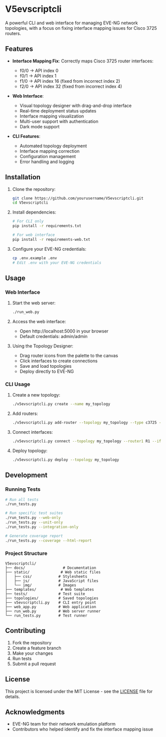 # V5evscriptcli

A powerful CLI and web interface for managing EVE-NG network topologies, with a focus on fixing interface mapping issues for Cisco 3725 routers.

## Features

- **Interface Mapping Fix**: Correctly maps Cisco 3725 router interfaces:
  - f0/0 → API index 0
  - f0/1 → API index 1
  - f1/0 → API index 16 (fixed from incorrect index 2)
  - f2/0 → API index 32 (fixed from incorrect index 4)

- **Web Interface**:
  - Visual topology designer with drag-and-drop interface
  - Real-time deployment status updates
  - Interface mapping visualization
  - Multi-user support with authentication
  - Dark mode support

- **CLI Features**:
  - Automated topology deployment
  - Interface mapping correction
  - Configuration management
  - Error handling and logging

## Installation

1. Clone the repository:
   ```bash
   git clone https://github.com/yourusername/V5evscriptcli.git
   cd V5evscriptcli
   ```

2. Install dependencies:
   ```bash
   # For CLI only
   pip install -r requirements.txt

   # For web interface
   pip install -r requirements-web.txt
   ```

3. Configure your EVE-NG credentials:
   ```bash
   cp .env.example .env
   # Edit .env with your EVE-NG credentials
   ```

## Usage

### Web Interface

1. Start the web server:
   ```bash
   ./run_web.py
   ```

2. Access the web interface:
   - Open http://localhost:5000 in your browser
   - Default credentials: admin/admin

3. Using the Topology Designer:
   - Drag router icons from the palette to the canvas
   - Click interfaces to create connections
   - Save and load topologies
   - Deploy directly to EVE-NG

### CLI Usage

1. Create a new topology:
   ```bash
   ./v5evscriptcli.py create --name my_topology
   ```

2. Add routers:
   ```bash
   ./v5evscriptcli.py add-router --topology my_topology --type c3725 --name R1
   ```

3. Connect interfaces:
   ```bash
   ./v5evscriptcli.py connect --topology my_topology --router1 R1 --if1 f1/0 --router2 R2 --if2 f0/0
   ```

4. Deploy topology:
   ```bash
   ./v5evscriptcli.py deploy --topology my_topology
   ```

## Development

### Running Tests

```bash
# Run all tests
./run_tests.py

# Run specific test suites
./run_tests.py --web-only
./run_tests.py --unit-only
./run_tests.py --integration-only

# Generate coverage report
./run_tests.py --coverage --html-report
```

### Project Structure

```
V5evscriptcli/
├── docs/                 # Documentation
├── static/              # Web static files
│   ├── css/            # Stylesheets
│   ├── js/             # JavaScript files
│   └── img/            # Images
├── templates/           # Web templates
├── tests/              # Test suite
├── topologies/         # Saved topologies
├── v5evscriptcli.py    # CLI entry point
├── web_app.py          # Web application
├── run_web.py          # Web server runner
└── run_tests.py        # Test runner
```

## Contributing

1. Fork the repository
2. Create a feature branch
3. Make your changes
4. Run tests
5. Submit a pull request

## License

This project is licensed under the MIT License - see the [LICENSE](LICENSE) file for details.

## Acknowledgments

- EVE-NG team for their network emulation platform
- Contributors who helped identify and fix the interface mapping issue 